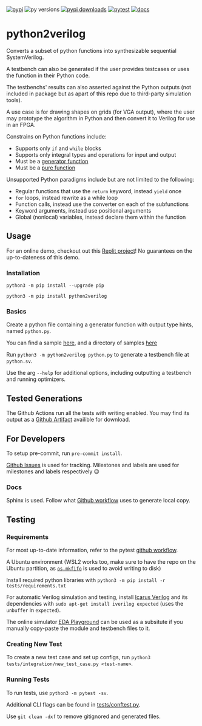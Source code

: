 [![pypi](https://img.shields.io/pypi/v/python2verilog?label=pypi%20package)](https://pypi.org/project/python2verilog/)
![py versions](https://img.shields.io/badge/dynamic/yaml?url=https%3A%2F%2Fraw.githubusercontent.com%2FWorldofKerry%2FPython2Verilog%2Fmain%2F.github%2Fworkflows%2Fpytest.yml&query=%24.jobs.build.strategy.matrix%5B%22python-version%22%5D&label=python%20versions)
[![pypi downloads](https://img.shields.io/pypi/dm/python2verilog)](https://pypi.org/project/python2verilog/)
[![pytest](https://github.com/worldofkerry/python2verilog/actions/workflows/pytest.yml/badge.svg)](https://github.com/WorldofKerry/Python2Verilog/actions/workflows/pytest.yml)
[![docs](https://github.com/worldofkerry/python2verilog/actions/workflows/sphinx.yml/badge.svg)](https://worldofkerry.github.io/Python2Verilog/)

# python2verilog

Converts a subset of python functions into synthesizable sequential SystemVerilog.

A testbench can also be generated if the user provides testcases or uses the function in their Python code.

The testbenchs' results can also asserted against the Python outputs (not included in package but as apart of this repo due to third-party simulation tools).

A use case is for drawing shapes on grids (for VGA output), where the user may prototype the algorithm in Python and then convert it to Verilog for use in an FPGA.

Constrains on Python functions include:

- Supports only `if` and `while` blocks
- Supports only integral types and operations for input and output
- Must be a [generator function](https://wiki.python.org/moin/Generators)
- Must be a [pure function](https://en.wikipedia.org/wiki/Pure_function)

Unsupported Python paradigms include but are not limited to the following:

- Regular functions that use the `return` keyword, instead `yield` once
- `for` loops, instead rewrite as a while loop
- Function calls, instead use the converter on each of the subfunctions
- Keyword arguments, instead use positional arguments
- Global (nonlocal) variables, instead declare them within the function

## Usage

For an online demo, checkout out this [Replit project](https://replit.com/@WorldofKerry/Python2Verilog-Demo)! No guarantees on the up-to-dateness of this demo.

### Installation

`python3 -m pip install --upgrade pip`

`python3 -m pip install python2verilog`

### Basics

Create a python file containing a generator function with output type hints, named `python.py`.

You can find a sample [here](https://github.com/WorldofKerry/Python2Verilog/blob/main/tests/integration/data/happy_face/python.py), and a directory of samples [here](https://github.com/WorldofKerry/Python2Verilog/tree/main/tests/integration/data)

Run `python3 -m python2verilog python.py` to generate a testbench file at `python.sv`.

Use the arg `--help` for additional options, including outputting a testbench and running optimizers.

## Tested Generations

The Github Actions run all the tests with writing enabled.
You may find its output as a [Github Artifact](https://nightly.link/WorldofKerry/Python2Verilog/workflows/pytest/main/tests-data.zip) availible for download.

## For Developers

To setup pre-commit, run `pre-commit install`.

[Github Issues](https://github.com/WorldofKerry/Python2Verilog/issues) is used for tracking. Milestones and labels are used for milestones and labels respectively 😉

### Docs

Sphinx is used. Follow what [Github workflow](.github/workflows/sphinx.yml) uses to generate local copy.

## Testing

### Requirements

For most up-to-date information, refer to the pytest [github workflow](.github/workflows/python-package.yml).

A Ubuntu environment (WSL2 works too, make sure to have the repo on the Ubuntu partition, as [`os.mkfifo`](https://docs.python.org/3/library/os.html#os.mkfifo) is used to avoid writing to disk)

Install required python libraries with `python3 -m pip install -r tests/requirements.txt`

For automatic Verilog simulation and testing, install [Icarus Verilog](https://github.com/steveicarus/iverilog) and its dependencies with
`sudo apt-get install iverilog expected` (uses the `unbuffer` in `expected`).

The online simulator [EDA Playground](https://edaplayground.com/) can be used as a subsitute if you manually copy-paste the module and testbench files to it.

### Creating New Test

To create a new test case and set up configs, run `python3 tests/integration/new_test_case.py <test-name>`.

### Running Tests

To run tests, use `python3 -m pytest -sv`.

Additional CLI flags can be found in [tests/conftest.py](tests/conftest.py).

Use `git clean -dxf` to remove gitignored and generated files.
